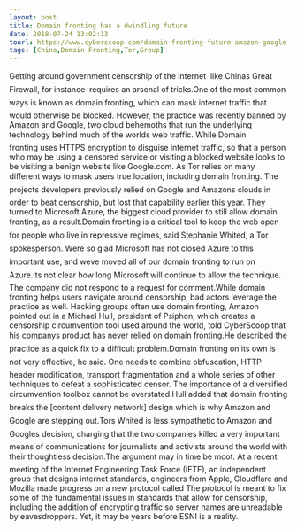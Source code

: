 ```yaml
---
layout: post
title: Domain fronting has a dwindling future
date: 2018-07-24 13:02:13
tourl: https://www.cyberscoop.com/domain-fronting-future-amazon-google-microsoft-cloudflare-tor-signal/?category_news=technology
tags: [China,Domain Fronting,Tor,Group]
---
```

Getting around government censorship of the internet  like Chinas Great Firewall, for instance  requires an arsenal of tricks.One of the most common ways is known as domain fronting, which can mask internet traffic that would otherwise be blocked. However, the practice was recently banned by Amazon and Google, two cloud behemoths that run the underlying technology behind much of the worlds web traffic. While Domain fronting uses HTTPS encryption to disguise internet traffic, so that a person who may be using a censored service or visiting a blocked website looks to be visiting a benign website like Google.com. As Tor relies on many different ways to mask users true location, including domain fronting. The projects developers previously relied on Google and Amazons clouds in order to beat censorship, but lost that capability earlier this year. They turned to Microsoft Azure, the biggest cloud provider to still allow domain fronting, as a result.Domain fronting is a critical tool to keep the web open for people who live in repressive regimes, said Stephanie Whited, a Tor spokesperson. Were so glad Microsoft has not closed Azure to this important use, and weve moved all of our domain fronting to run on Azure.Its not clear how long Microsoft will continue to allow the technique. The company did not respond to a request for comment.While domain fronting helps users navigate around censorship, bad actors leverage the practice as well. Hacking groups often use domain fronting, Amazon pointed out in a Michael Hull, president of Psiphon, which creates a censorship circumvention tool used around the world, told CyberScoop that his companys product has never relied on domain fronting.He described the practice as a quick fix to a difficult problem.Domain fronting on its own is not very effective, he said. One needs to combine obfuscation, HTTP header modification, transport fragmentation and a whole series of other techniques to defeat a sophisticated censor. The importance of a diversified circumvention toolbox cannot be overstated.Hull added that domain fronting breaks the [content delivery network] design which is why Amazon and Google are stepping out.Tors Whited is less sympathetic to Amazon and Googles decision, charging that the two companies killed a very important means of communications for journalists and activists around the world with their thoughtless decision.The argument may in time be moot. At a recent meeting of the Internet Engineering Task Force (IETF), an independent group that designs internet standards, engineers from Apple, Cloudflare and Mozilla made progress on a new protocol called The protocol is meant to fix some of the fundamental issues in standards that allow for censorship, including the addition of encrypting traffic so server names are unreadable by eavesdroppers. Yet, it may be years before ESNI is a reality.
